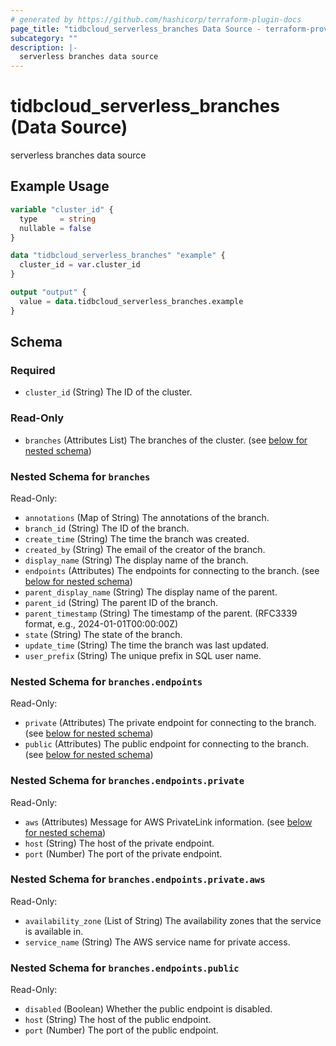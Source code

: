 ```yaml
---
# generated by https://github.com/hashicorp/terraform-plugin-docs
page_title: "tidbcloud_serverless_branches Data Source - terraform-provider-tidbcloud"
subcategory: ""
description: |-
  serverless branches data source
---
```


# tidbcloud_serverless_branches (Data Source)

serverless branches data source

## Example Usage

```terraform
variable "cluster_id" {
  type     = string
  nullable = false
}

data "tidbcloud_serverless_branches" "example" {
  cluster_id = var.cluster_id
}

output "output" {
  value = data.tidbcloud_serverless_branches.example
}
```

<!-- schema generated by tfplugindocs -->
## Schema

### Required

- `cluster_id` (String) The ID of the cluster.

### Read-Only

- `branches` (Attributes List) The branches of the cluster. (see [below for nested schema](#nestedatt--branches))

<a id="nestedatt--branches"></a>
### Nested Schema for `branches`

Read-Only:

- `annotations` (Map of String) The annotations of the branch.
- `branch_id` (String) The ID of the branch.
- `create_time` (String) The time the branch was created.
- `created_by` (String) The email of the creator of the branch.
- `display_name` (String) The display name of the branch.
- `endpoints` (Attributes) The endpoints for connecting to the branch. (see [below for nested schema](#nestedatt--branches--endpoints))
- `parent_display_name` (String) The display name of the parent.
- `parent_id` (String) The parent ID of the branch.
- `parent_timestamp` (String) The timestamp of the parent. (RFC3339 format, e.g., 2024-01-01T00:00:00Z)
- `state` (String) The state of the branch.
- `update_time` (String) The time the branch was last updated.
- `user_prefix` (String) The unique prefix in SQL user name.

<a id="nestedatt--branches--endpoints"></a>
### Nested Schema for `branches.endpoints`

Read-Only:

- `private` (Attributes) The private endpoint for connecting to the branch. (see [below for nested schema](#nestedatt--branches--endpoints--private))
- `public` (Attributes) The public endpoint for connecting to the branch. (see [below for nested schema](#nestedatt--branches--endpoints--public))

<a id="nestedatt--branches--endpoints--private"></a>
### Nested Schema for `branches.endpoints.private`

Read-Only:

- `aws` (Attributes) Message for AWS PrivateLink information. (see [below for nested schema](#nestedatt--branches--endpoints--private--aws))
- `host` (String) The host of the private endpoint.
- `port` (Number) The port of the private endpoint.

<a id="nestedatt--branches--endpoints--private--aws"></a>
### Nested Schema for `branches.endpoints.private.aws`

Read-Only:

- `availability_zone` (List of String) The availability zones that the service is available in.
- `service_name` (String) The AWS service name for private access.



<a id="nestedatt--branches--endpoints--public"></a>
### Nested Schema for `branches.endpoints.public`

Read-Only:

- `disabled` (Boolean) Whether the public endpoint is disabled.
- `host` (String) The host of the public endpoint.
- `port` (Number) The port of the public endpoint.
